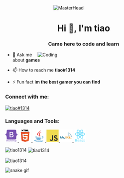 ㅤㅤㅤㅤㅤㅤㅤㅤㅤㅤㅤㅤ![MasterHead](https://i.imgur.com/7A5ZfPJ.gif)
<h1 align="center">Hi 👋, I'm tiao</h1>
<h3 align="center">Came here to code and learn</h3>
<img align="right" alt="Coding" width="400" src="https://media.tenor.com/cX92mi1p-NYAAAAd/coding-anime.gif">


- 💬 Ask me about **games**

- 📫 How to reach me **tiao#1314**

- ⚡ Fun fact **im the best gamer you can find**

<h3 align="left">Connect with me:</h3>
<p align="left">
<a href="https://discord.gg/tiao#1314" target="blank"><img align="center" src="https://raw.githubusercontent.com/rahuldkjain/github-profile-readme-generator/master/src/images/icons/Social/discord.svg" alt="tiao#1314" height="30" width="40" /></a>
</p>

<h3 align="left">Languages and Tools:</h3>
<p align="left"> <a href="https://getbootstrap.com" target="_blank" rel="noreferrer"> <img src="https://raw.githubusercontent.com/devicons/devicon/master/icons/bootstrap/bootstrap-plain-wordmark.svg" alt="bootstrap" width="40" height="40"/> </a> <a href="https://www.w3.org/html/" target="_blank" rel="noreferrer"> <img src="https://raw.githubusercontent.com/devicons/devicon/master/icons/html5/html5-original-wordmark.svg" alt="html5" width="40" height="40"/> </a> <a href="https://www.java.com" target="_blank" rel="noreferrer"> <img src="https://raw.githubusercontent.com/devicons/devicon/master/icons/java/java-original.svg" alt="java" width="40" height="40"/> </a> <a href="https://developer.mozilla.org/en-US/docs/Web/JavaScript" target="_blank" rel="noreferrer"> <img src="https://raw.githubusercontent.com/devicons/devicon/master/icons/javascript/javascript-original.svg" alt="javascript" width="40" height="40"/> </a> <a href="https://www.mysql.com/" target="_blank" rel="noreferrer"> <img src="https://raw.githubusercontent.com/devicons/devicon/master/icons/mysql/mysql-original-wordmark.svg" alt="mysql" width="40" height="40"/> </a> <a href="https://reactjs.org/" target="_blank" rel="noreferrer"> <img src="https://raw.githubusercontent.com/devicons/devicon/master/icons/react/react-original-wordmark.svg" alt="react" width="40" height="40"/> </a> </p>

<p><img align="left" src="https://github-readme-stats.vercel.app/api/top-langs?username=tiao1314&show_icons=true&locale=en&layout=compact" alt="tiao1314" /></p>

<p>&nbsp;<img align="center" src="https://github-readme-stats.vercel.app/api?username=tiao1314&show_icons=true&locale=en" alt="tiao1314" /></p>

<p><img align="center" src="https://github-readme-streak-stats.herokuapp.com/?user=tiao1314&" alt="tiao1314" /></p>



![snake gif](https://github.com/tiao1314/tiao1314/blob/output/github-contribution-grid-snake.gif)
